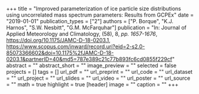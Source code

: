 +++
title = "Improved parameterization of ice particle size distributions using uncorrelated mass spectrum parameters: Results from GCPEx"
date = "2019-01-01"
publication_types = ["2"]
authors = ["P. Borque", "K.J. Harnos", "S.W. Nesbitt", "G.M. McFarquhar"]
publication = "In: Journal of Applied Meteorology and Climatology, (58), 8, _pp. 1657-1676_, https://doi.org/10.1175/JAMC-D-18-0203.1, https://www.scopus.com/inward/record.uri?eid=2-s2.0-85073366602&doi=10.1175%2fJAMC-D-18-0203.1&partnerID=40&md5=787e389c21c77b893fc6cd0855f229cf"
abstract = ""
abstract_short = ""
image_preview = ""
selected = false
projects = []
tags = []
url_pdf = ""
url_preprint = ""
url_code = ""
url_dataset = ""
url_project = ""
url_slides = ""
url_video = ""
url_poster = ""
url_source = ""
math = true
highlight = true
[header]
image = ""
caption = ""
+++
